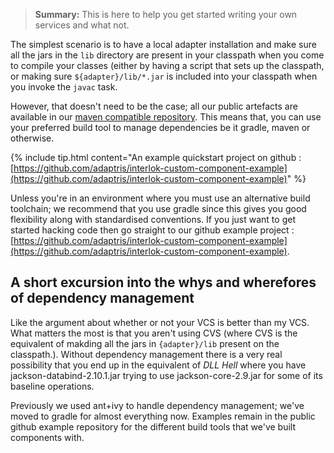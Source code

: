 > **Summary:** This is here to help you get started writing your own services and what not.

The simplest scenario is to have a local adapter installation and make sure all the jars in the `lib` directory are present in your classpath when you come to compile your classes (either by having a script that sets up the classpath, or making sure `${adapter}/lib/*.jar` is included into your classpath when you invoke the `javac` task.

However, that doesn't need to be the case; all our public artefacts are available in our [maven compatible repository](https://nexus.adaptris.net/nexus/content/repositories/releases/). This means that, you can use your preferred build tool to manage dependencies be it gradle, maven or otherwise.

{% include tip.html content="An example quickstart project on github : [https://github.com/adaptris/interlok-custom-component-example](https://github.com/adaptris/interlok-custom-component-example)" %}

Unless you're in an environment where you must use an alternative build toolchain; we recommend that you use gradle since this gives you good flexibility along with standardised conventions. If you just want to get started hacking code then go straight to our github example project : [https://github.com/adaptris/interlok-custom-component-example](https://github.com/adaptris/interlok-custom-component-example).


## A short excursion into the whys and wherefores of dependency management

Like the argument about whether or not your VCS is better than my VCS. What matters the most is that you aren't using CVS (where CVS is the equivalent of makding all the jars in `{adapter}/lib` present on the classpath.). Without dependency management there is a very real possibility that you end up in the equivalent of _DLL Hell_ where you have jackson-databind-2.10.1.jar trying to use jackson-core-2.9.jar for some of its baseline operations.

Previously we used ant+ivy to handle dependency management; we've moved to gradle for almost everything now. Examples remain in the public github example repository for the different build tools that we've built components with.

